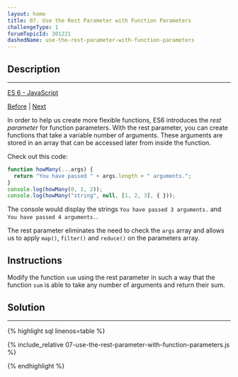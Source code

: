 ```yaml
---
layout: home 
title: 07. Use the Rest Parameter with Function Parameters
challengeType: 1
forumTopicId: 301221
dashedName: use-the-rest-parameter-with-function-parameters
---
```


<div class="row">
<div class="columnStmt" markdown="1">

## Description
------

[ES 6 -  JavaScript](./README.md) 

[Before](./06-set-default-parameters-for-your-functions.md)  | [Next](./08-use-the-spread-operator-to-evaluate-arrays-in-place.md)

In order to help us create more flexible functions, ES6 introduces the <dfn>rest parameter</dfn> for function parameters. With the rest parameter, you can create functions that take a variable number of arguments. These arguments are stored in an array that can be accessed later from inside the function.

Check out this code:

```js
function howMany(...args) {
  return "You have passed " + args.length + " arguments.";
}
console.log(howMany(0, 1, 2));
console.log(howMany("string", null, [1, 2, 3], { }));
```

The console would display the strings `You have passed 3 arguments.` and `You have passed 4 arguments.`.

The rest parameter eliminates the need to check the `args` array and allows us to apply `map()`, `filter()` and `reduce()` on the parameters array.

##  Instructions 

Modify the function `sum` using the rest parameter in such a way that the function `sum` is able to take any number of arguments and return their sum.

</div>
<div class="columnSol" markdown="1">

## Solution
------

{% highlight sql linenos=table %}

{% include_relative 07-use-the-rest-parameter-with-function-parameters.js %}

{% endhighlight %}

</div>
</div>


